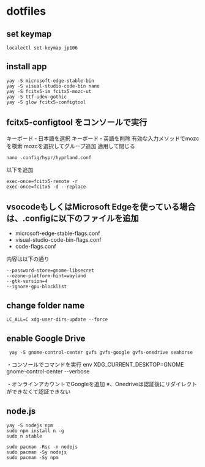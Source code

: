 # dotfiles

## set keymap
```
localectl set-keymap jp106
```

## install app
```
yay -S microsoft-edge-stable-bin
yay -S visual-studio-code-bin nano
yay -S fcitx5-im fcitx5-mozc-ut 
yay -S ttf-udev-gothic
yay -S glow fcitx5-configtool
```

## fcitx5-configtool をコンソールで実行
キーボード ‐ 日本語を選択
キーボード ‐ 英語を削除
有効な入力メソッドでmozcを検索
mozcを選択してグループ追加
適用して閉じる
```
nano .config/hypr/hyprland.conf
```

以下を追加
```
exec-once=fcitx5-remote -r
exec-once=fcitx5 -d --replace
```

## vsocodeもしくはMicrosoft Edgeを使っている場合は、.configに以下のファイルを追加
- microsoft-edge-stable-flags.conf
- visual-studio-code-bin-flags.conf
- code-flags.conf

内容は以下の通り
```
--password-store=gnome-libsecret
--ozone-platform-hint=wayland
--gtk-version=4
--ignore-gpu-blocklist
```

## change folder name
```
LC_ALL=C xdg-user-dirs-update --force
```

## enable Google Drive
```
 yay -S gnome-control-center gvfs gvfs-google gvfs-onedrive seahorse
 ```

 ・コンソールでコマンドを実行
env XDG_CURRENT_DESKTOP=GNOME gnome-control-center --verbose

・オンラインアカウントでGoogleを追加
※、Onedriveは認証後にリダイレクトができなくて認証できない




## node.js

```
yay -S nodejs npm
sudo npm install n -g
sudo n stable

sudo pacman -Rsc -n nodejs
sudo pacman -Sy nodejs
sudo pacman -Sy npm
```